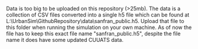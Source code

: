 Data is too big to be uploaded on this repository (>25mb). The data is a collection of CSV files converted into a single h5 file which can be found at L:\UrbanSim\GithubRepository\data\sanfran_public.h5. Upload that file to this folder when running the simulation on your own machine. As of now the file has to keep this exact file name "sanfran_public.h5", despite the file name it does have some updated CUUATS data. 

